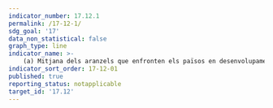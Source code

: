 ```yaml
---
indicator_number: 17.12.1
permalink: /17-12-1/
sdg_goal: '17'
data_non_statistical: false
graph_type: line
indicator_name: >-
    (a) Mitjana dels aranzels que enfronten els països en desenvolupament, els països menys avançats i els petits Estats insulars en desenvolupament
indicator_sort_order: 17-12-01
published: true
reporting_status: notapplicable
target_id: '17.12'
---
```

